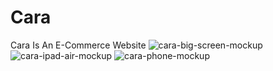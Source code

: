 # Cara
Cara Is An E-Commerce Website
![cara-big-screen-mockup](https://user-images.githubusercontent.com/105804213/216825993-0ba22ae8-d3a1-4ffd-8ff5-0403504a3198.png)
![cara-ipad-air-mockup](https://user-images.githubusercontent.com/105804213/216825998-3f7d888d-5721-4e40-821b-27b497c950a0.png)
![cara-phone-mockup](https://user-images.githubusercontent.com/105804213/216826004-ac9053a3-a961-4c66-b747-e5dbdeeac23b.png)
